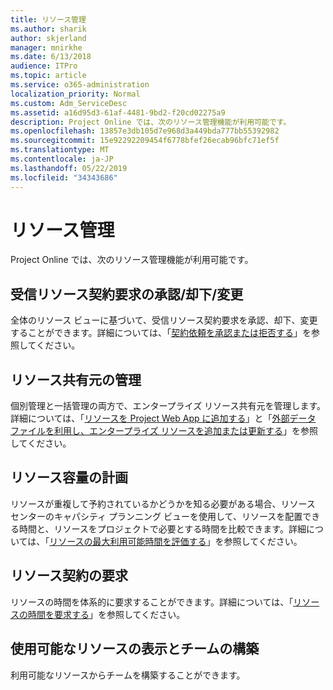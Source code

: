 ```yaml
---
title: リソース管理
ms.author: sharik
author: skjerland
manager: mnirkhe
ms.date: 6/13/2018
audience: ITPro
ms.topic: article
ms.service: o365-administration
localization_priority: Normal
ms.custom: Adm_ServiceDesc
ms.assetid: a16d95d3-61af-4481-9bd2-f20cd02275a9
description: Project Online では、次のリソース管理機能が利用可能です。
ms.openlocfilehash: 13857e3db105d7e968d3a449bda777bb55392982
ms.sourcegitcommit: 15e92292209454f6778bfef26ecab96bfc71ef5f
ms.translationtype: MT
ms.contentlocale: ja-JP
ms.lasthandoff: 05/22/2019
ms.locfileid: "34343686"
---
```

# <a name="resource-management"></a>リソース管理

Project Online では、次のリソース管理機能が利用可能です。
  
## <a name="approverejectmodify-incoming-resource-engagement-requests"></a>受信リソース契約要求の承認/却下/変更
<a name="bkmk_ApproveRejectModify"> </a>

全体のリソース ビューに基づいて、受信リソース契約要求を承認、却下、変更することができます。詳細については、「[契約依頼を承認または拒否する](http://go.microsoft.com/fwlink/?LinkID=823659&amp;clcid=0x409)」を参照してください。
  
## <a name="manage-resource-pool"></a>リソース共有元の管理
<a name="bkmk_ManageResourcePool"> </a>

個別管理と一括管理の両方で、エンタープライズ リソース共有元を管理します。詳細については、「[リソースを Project Web App に追加する](http://go.microsoft.com/fwlink/?LinkID=823660&amp;clcid=0x409)」と「[外部データ ファイルを利用し、エンタープライズ リソースを追加または更新する](http://go.microsoft.com/fwlink/?LinkID=823661&amp;clcid=0x409)」を参照してください。
  
## <a name="plan-resource-capacity"></a>リソース容量の計画
<a name="bkmk_PlanResourceCapacity"> </a>

リソースが重複して予約されているかどうかを知る必要がある場合、リソース センターのキャパシティ プランニング ビューを使用して、リソースを配置できる時間と、リソースをプロジェクトで必要とする時間を比較できます。詳細については、「[リソースの最大利用可能時間を評価する](http://go.microsoft.com/fwlink/?LinkID=823662&amp;clcid=0x409)」を参照してください。
  
## <a name="request-resource-agreements"></a>リソース契約の要求
<a name="bkmk_RequestResourceAgreements"> </a>

リソースの時間を体系的に要求することができます。詳細については、「[リソースの時間を要求する](http://go.microsoft.com/fwlink/?LinkID=823663&amp;clcid=0x409)」を参照してください。
  
## <a name="view-available-resources-and-build-teams"></a>使用可能なリソースの表示とチームの構築
<a name="bkmk_ViewAvailableResources"> </a>

利用可能なリソースからチームを構築することができます。
  

